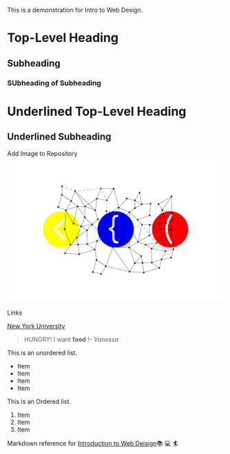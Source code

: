 This is a demonstration for Intro to Web Design.

# Top-Level Heading
## Subheading
### SUbheading of Subheading

Underlined Top-Level Heading
============================

Underlined Subheading
---------------------

Add Image to Repository 
![network brackets illustration](network-brackets.png)

Links

[New York University](https://www.nyu.edu/)

> HUNGRY! I want **food** !- *Vanessa*

This is an unordered list.

- Item
- Item
- Item 
- Item 

This is an Ordered list.

1. Item
2. Item 
3. Item 

Markdown reference for [Introduction to Web Deisign](https://cs.nyu.edu/courses/fall24/CSCI-UA.0004-004/):books: :computer: :surfer:




